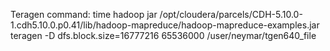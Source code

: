 
Teragen command:
time hadoop jar /opt/cloudera/parcels/CDH-5.10.0-1.cdh5.10.0.p0.41/lib/hadoop-mapreduce/hadoop-mapreduce-examples.jar teragen -D dfs.block.size=16777216 65536000 /user/neymar/tgen640_file



